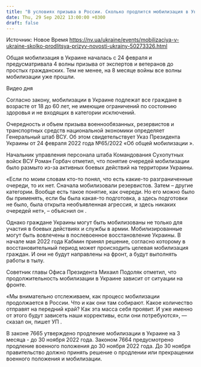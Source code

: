 ```yaml
---
title: "В условиях призыва в России. Сколько продлится мобилизация в Украине"
date: Thu, 29 Sep 2022 13:00:00 +0300
draft: false
---
```

Источник: Новое Время https://nv.ua/ukraine/events/mobilizaciya-v-ukraine-skolko-prodlitsya-prizyv-novosti-ukrainy-50273326.html


Общая мобилизация в Украине началась с 24 февраля и предусматривала 4 волны призыва от экспертов и ветеранов до простых гражданских. Тем не менее, на 8 месяце войны все волны мобилизации уже прошли.

 Видео дня   

Согласно закону, мобилизации в Украине подлежат все граждане в возрасте от 18 до 60 лет, не имеющие ограничений по состоянию здоровья и не входящих в категории исключений.

Очередность и объем призыва военнообязанных, резервистов и транспортных средств национальной экономики определяет Генеральный штаб ВСУ. Об этом свидетельствует Указ Президента Украины от 24 февраля 2022 года №65/2022 «Об общей мобилизации ».

Начальник управления персонала штаба Командования Сухопутных войск ВСУ Роман Горбач отметил, что понятие очередей мобилизации было размыто из-за активных боевых действий на территории Украины.

«Если по моим словам кто-то понял, что есть какие-то разграниченные очереди, то их нет. Сначала мобилизовали резервистов. Затем – другие категории. Вообще есть такое понятие, как очереди. Но его можно было бы применять, если бы была какая-то подготовка, а здесь подготовки не было, была открыта необъявленная агрессия, и здесь никаких очередей нет», – объяснил он .

Однако граждане Украины могут быть мобилизованы не только для участия в боевых действиях и службы в армии. Мобилизированные могут быть вовлечены в послевоенное восстановление Украины. В начале мая 2022 года Кабмин принял решение, согласно которому в восстановительный период может происходить целевая мобилизация граждан. И они не будут направлены на фронт, а будут выполнять работы в тылу.

Советник главы Офиса Президента Михаил Подоляк отметил, что продолжительность мобилизации в Украине зависит от ситуации на фронте.

«Мы внимательно отслеживаем, как процесс мобилизации продолжается в России. Что и как они там собирают. Какое количество отправят на передний край? Как эта масса себя проявит. И уже именно от этого будут зависеть наши коррективы, если они потребуются», — сказал он, пишет УП .

В законе 7665 утверждено продление мобилизации в Украине на 3 месяца - до 30 ноября 2022 года. Законом 7664 предусмотрено продление военного положения до 30 ноября 2022 года. До 30 ноября правительство должно принять решение о продлении или прекращении военного положения и мобилизации.

